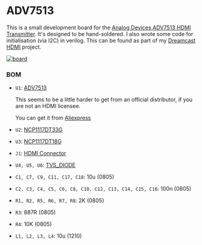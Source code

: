 # ADV7513

This is a small development board for the [Analog Devices ADV7513 HDMI Transmitter][ADV7513]. It's designed to be hand-soldered.
I also wrote some code for initialisation (via I2C) in verilog. This can be found as part of my [Dreamcast HDMI][DreamcastHDMI] project. 

[![board][oshpark]][oshparkorder]

[ADV7513]: http://www.analog.com/en/products/audio-video/analoghdmidvi-interfaces/analog-hdmidvi-display-interfaces/adv7513.html
[DreamcastHDMI]: https://github.com/chriz2600/DreamcastHDMI/tree/master/FPGA-CycloneIV-ADV7513

[oshparkorder]: https://oshpark.com/shared_projects/b1enkRm7
[oshpark]: https://oshpark.com/assets/badge-5b7ec47045b78aef6eb9d83b3bac6b1920de805e9a0c227658eac6e19a045b9c.png

### BOM

- `U1`: [ADV7513](http://www.analog.com/en/products/audio-video/analoghdmidvi-interfaces/analog-hdmidvi-display-interfaces/adv7513.html)

    This seems to be a little harder to get from an official distributor, if you are not an HDMI licensee. 
    
    You can get it from [Aliexpress](https://www.aliexpress.com/wholesale?SearchText=ADV7513)

- `U2`: [NCP1117DT33G](https://www.digikey.com/products/en?keywords=NCP1117DT33G)
- `U3`: [NCP1117DT18G](https://www.digikey.com/products/en?keywords=NCP1117DT18G)
- `J1`: [HDMI Connector](https://www.digikey.com/product-detail/en/amphenol-icc-fci/10029449-111RLF/609-4614-1-ND/2785376)
- `U4, U5, U6`: [TVS_DIODE](https://www.digikey.com/product-detail/en/diodes-incorporated/D5V0F4U10MR-13/D5V0F4U10MR-13DICT-ND/4473969)
- `C1, C7, C9, C11, C17, C18`: 10u (0805)
- `C2, C3, C4, C5, C6, C8, C10, C12, C13, C14, C15, C16`: 100n (0805)
- `R1, R2, R5, R6, R7, R8`: 2K (0805)
- `R3`: 887R (0805)
- `R4`: 10K (0805)
- `L1, L2, L3, L4`: 10u (1210)
